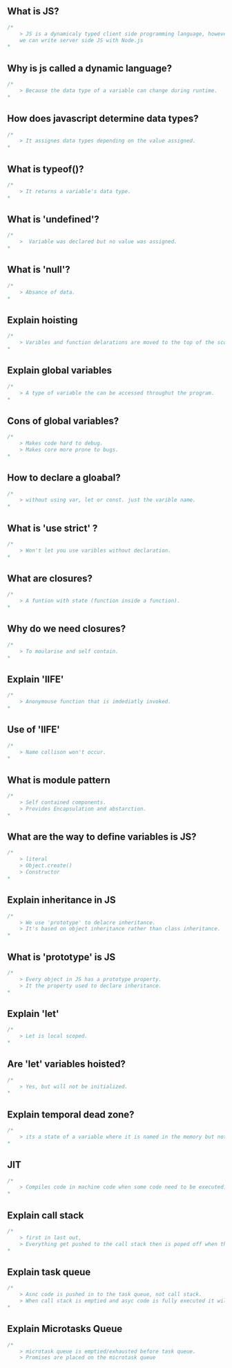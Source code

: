 ## What is JS?
```c#
/*
	> JS is a dynamicaly typed client side programming language, however now 
	we can write server side JS with Node.js
*
```
## Why is js called a dynamic language?
```c#
/*
	> Because the data type of a variable can change during runtime.
*
```

## How does javascript determine data types?
```c#
/*
	> It assignes data types depending on the value assigned.
*
```

## What is typeof()?
```c#
/*
	> It returns a variable's data type.
*
```

## What is 'undefined'?
```c#
/*
	>  Variable was declared but no value was assigned.
*
```

## What is 'null'?
```c#
/*
	> Absance of data.
*
```

## Explain hoisting
```c#
/*
	> Varibles and function delarations are moved to the top of the scope before execution.
*
```

## Explain global variables
```c#
/*
	> A type of variable the can be accessed throughut the program.
*
```

## Cons of global variables?
```c#
/*
	> Makes code hard to debug.
	> Makes core more prone to bugs.
*
```

## How to declare a gloabal?
```c#
/*
	> without using var, let or const. just the varible name.
*
```

## What is 'use strict' ?
```c#
/*
	> Won't let you use varibles without declaration.
*
```

## What are closures?
```c#
/*
	> A funtion with state (function inside a function).
*
```

## Why do we need closures?
```c#
/*
	> To moularise and self contain.
*
```

## Explain 'IIFE'
```c#
/*
	> Anonymouse function that is imdediatly invoked.
*
```

## Use of 'IIFE'
```c#
/*
	> Name collison won't occur.
*
```

## What is module pattern
```c#
/*
	> Self contained components.
	> Provides Encapsulation and abstarction.
*
```

## What are the way to define variables is JS?
```c#
/*
	> literal
	> Object.create()
	> Constructor
*
```

## Explain inheritance in JS
```c#
/*
	> We use 'prototype' to delacre inheritance.
	> It's based on object inheritance rather than class inheritance.
*
```

## What is 'prototype' is JS
```c#
/*
	> Every object in JS has a prototype property. 
	> It the property used to declare inheritance.
*
```

## Explain 'let'
```c#
/*
	> Let is local scoped. 
*
```

## Are 'let' variables hoisted?
```c#
/*
	> Yes, but will not be initialized.
*
```

## Explain temporal dead zone?
```c#
/*
	> its a state of a variable where it is named in the memory but not initalized with value.
*
```

## JIT
```c#
/*
	> Compiles code in machine code when some code need to be executed.
*
```

## Explain call stack
```c#
/*
	> first in last out, 
	> Everything get pushed to the call stack then is poped off when that code is executed.
*
```

## Explain task queue
```c#
/*
	> Asnc code is pushed in to the task queue, not call stack.
	> When call stack is emptied and asyc code is fully executed it will be push into the call stack.
*
```

##  Explain Microtasks Queue
```js
/*
	> microtask queue is emptied/exhausted before task queue.
	> Promises are placed on the microtask queue

```
